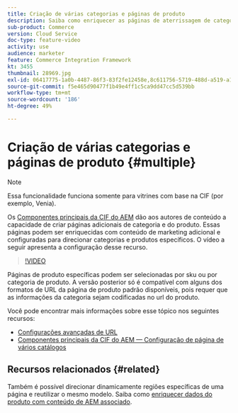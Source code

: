 ```yaml
---
title: Criação de várias categorias e páginas de produto
description: Saiba como enriquecer as páginas de aterrissagem de categoria e detalhes do produto com conteúdo de marketing direcionado.
sub-product: Commerce
version: Cloud Service
doc-type: feature-video
activity: use
audience: marketer
feature: Commerce Integration Framework
kt: 3455
thumbnail: 28969.jpg
exl-id: 06417775-1a0b-4487-86f3-83f2fe12458e,8c611756-5719-488d-a519-a12c5c90c614
source-git-commit: f5e465d90477f1b49e4ff1c5ca9dd47cc5d539bb
workflow-type: tm+mt
source-wordcount: '186'
ht-degree: 49%

---
```


# Criação de várias categorias e páginas de produto {#multiple}

>[!NOTE]
>
> Essa funcionalidade funciona somente para vitrines com base na CIF (por exemplo, Venia).

Os [Componentes principais da CIF do AEM](https://github.com/adobe/aem-core-cif-components) dão aos autores de conteúdo a capacidade de criar páginas adicionais de categoria e do produto. Essas páginas podem ser enriquecidas com conteúdo de marketing adicional e configuradas para direcionar categorias e produtos específicos. O vídeo a seguir apresenta a configuração desse recurso.

>[!VIDEO](https://video.tv.adobe.com/v/28969/?quality=12)

Páginas de produto específicas podem ser selecionadas por sku ou por categoria de produto. A versão posterior só é compatível com alguns dos formatos de URL da página de produto padrão disponíveis, pois requer que as informações da categoria sejam codificadas no url do produto.

Você pode encontrar mais informações sobre esse tópico nos seguintes recursos:

- [Configurações avançadas de URL](../configuring/advanced-url-configuration.md)
- [Componentes principais da CIF do AEM — Configuração de página de vários catálogos](https://github.com/adobe/aem-core-cif-components/wiki/configuration#multi-catalog-page-template-configuration)

## Recursos relacionados {#related}

Também é possível direcionar dinamicamente regiões específicas de uma página e reutilizar o mesmo modelo. Saiba como [enriquecer dados do produto com conteúdo de AEM associado](./enrich-product-associated-content.md).
